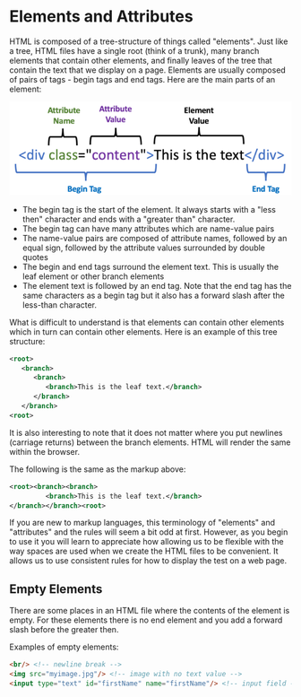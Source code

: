 # Elements and Attributes
HTML is composed of a tree-structure of things called "elements".  Just like a tree, HTML files have a single root (think of a trunk), many branch elements that contain other elements, and finally leaves of the tree that contain the text that we display on a page. Elements are usually composed of pairs of tags - begin tags and end tags.  Here are the main parts of an element:

![Element Components](img/element-components.png)

* The begin tag is the start of the element.  It always starts with a "less then" character and ends with a "greater than" character.
* The begin tag can have many attributes which are name-value pairs
* The name-value pairs are composed of attribute names, followed by an equal sign, followed by the attribute values surrounded by double quotes
* The begin and end tags surround the element text.  This is usually the leaf element or other branch elements
* The element text is followed by an end tag.  Note that the end tag has the same characters as a begin tag but it also has a forward slash after the less-than character.

What is difficult to understand is that elements can contain other elements which in turn can contain other elements.  Here is an example of this tree structure:

```xml
<root>
   <branch>
      <branch>
         <branch>This is the leaf text.</branch>
      </branch>
   </branch>
<root>
```

It is also interesting to note that it does not matter where 
you put newlines (carriage returns) between the branch elements.  HTML will render the same within the browser.

The following is the same as the markup above:
```xml
<root><branch><branch>
         <branch>This is the leaf text.</branch>
</branch></branch><root>
```

If you are new to markup languages, this terminology of "elements" and "attributes" and the rules will seem a bit odd at first.  However, as you begin to use it you will learn to
appreciate how allowing us to be flexible with the way spaces are used when
we create the HTML files to be convenient.  It allows us to use consistent rules for how to display the test on a web page.

## Empty Elements
There are some places in an HTML file where the contents of the element is empty. For these elements there is no end element and you add a forward slash
before the greater then.

Examples of empty elements:

```html
<br/> <!-- newline break -->
<img src="myimage.jpg"/> <!-- image with no text value -->
<input type="text" id="firstName" name="firstName"/> <!-- input field -->
```
